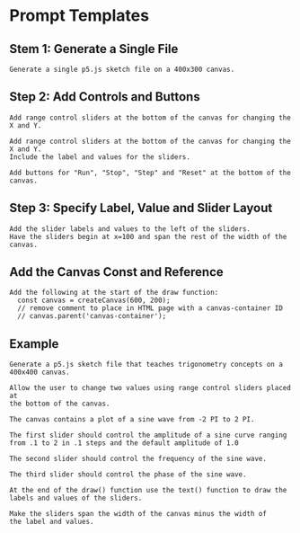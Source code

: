 # Prompt Templates

## Stem 1: Generate a Single File

```linenums="0"
Generate a single p5.js sketch file on a 400x300 canvas.
```

## Step 2: Add Controls and Buttons

```linenums="0"
Add range control sliders at the bottom of the canvas for changing the X and Y.
```

```linenums="0"
Add range control sliders at the bottom of the canvas for changing the X and Y.
Include the label and values for the sliders.
```

```linenums="0"
Add buttons for "Run", "Stop", "Step" and "Reset" at the bottom of the canvas.
```

## Step 3: Specify Label, Value and Slider Layout

```
Add the slider labels and values to the left of the sliders.
Have the sliders begin at x=100 and span the rest of the width of the canvas.
```

## Add the Canvas Const and Reference

```linenums="0"
Add the following at the start of the draw function:
  const canvas = createCanvas(600, 200);
  // remove comment to place in HTML page with a canvas-container ID
  // canvas.parent('canvas-container');
```

## Example

```linenums="0"
Generate a p5.js sketch file that teaches trigonometry concepts on a 400x400 canvas.

Allow the user to change two values using range control sliders placed at
the bottom of the canvas.

The canvas contains a plot of a sine wave from -2 PI to 2 PI.

The first slider should control the amplitude of a sine curve ranging
from .1 to 2 in .1 steps and the default amplitude of 1.0

The second slider should control the frequency of the sine wave.

The third slider should control the phase of the sine wave.

At the end of the draw() function use the text() function to draw the
labels and values of the sliders.

Make the sliders span the width of the canvas minus the width of
the label and values.
```

